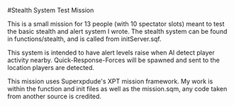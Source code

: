#Stealth System Test Mission

This is a small mission for 13 people (with 10 spectator slots) meant to test the basic stealth and alert system I wrote.
The stealth system can be found in functions/stealth, and is called from initServer.sqf.

This system is intended to have alert levels raise when AI detect player activity nearby. Quick-Response-Forces will be spawned and sent to the
location players are detected.

This mission uses Superxpdude's XPT mission framework. My work is within the function and init files as well as the mission.sqm, any code taken from
another source is credited.